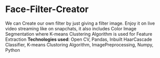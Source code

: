# Face-Filter-Creator
We can Create our own filter by just giving a filter image.
Enjoy it on live video streaming like on snapchats, it also includes Color Image Segmentation where K-means Clustering Algorithm is used for Feature Extraction
**Technologies used**:  Open CV, Pandas, Inbuilt HaarCascade Classifier, K-means Clustoring Algorithm, ImagePreprocessing, Numpy, Python
